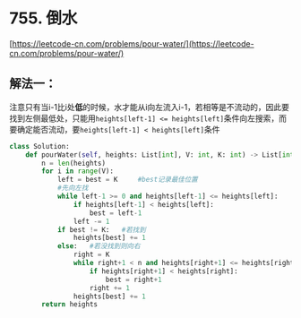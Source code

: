# 755. 倒水

[https://leetcode-cn.com/problems/pour-water/](https://leetcode-cn.com/problems/pour-water/)

## 解法一：

注意只有当i-1比i处**低**的时候，水才能从i向左流入i-1，若相等是不流动的，因此要找到左侧最低处，只能用`heights[left-1] <= heights[left]`条件向左搜索，而要确定能否流动，要`heights[left-1] < heights[left]`条件

```python
class Solution:
    def pourWater(self, heights: List[int], V: int, K: int) -> List[int]:
        n = len(heights)
        for i in range(V):
            left = best = K     #best记录最佳位置
            #先向左找
            while left-1 >= 0 and heights[left-1] <= heights[left]:
                if heights[left-1] < heights[left]:
                    best = left-1
                left -= 1
            if best != K:   #若找到
                heights[best] += 1
            else:   #若没找到则向右
                right = K
                while right+1 < n and heights[right+1] <= heights[right]:
                    if heights[right+1] < heights[right]:
                        best = right+1
                    right += 1
                heights[best] += 1
        return heights
```

